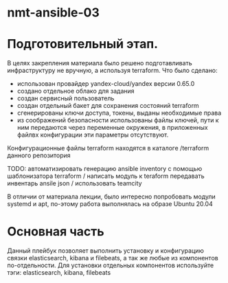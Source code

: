 # nmt-ansible-03

# Подготовительный этап.
В целях закрепления материала было решено подготавливать инфраструктуру не вручную, а используя terraform. Что было сделано:
* использован провайдер yandex-cloud/yandex версии 0.65.0
* создано отдельное облако для задания
* создан сервисный пользователь 
* создан отдельный бакет для сохранения состояний terraform
* сгенерированы ключи доступа, токены, выданы необходимые права
* из соображений безопасности использованы файлы ключей, пути к ним передаются через переменные окружения, в приложенных файлвх конфигурации эти параметры отсутствуют.

Конфигурационные файлы terraform находятся в каталоге /terraform данного репозитория

TODO: автоматизировать генерацию ansible inventory с помощью шаблонизатора terraform / написать модуль к teraform  передавать инвентарь ansile json / использовать teamcity

В отличии от материала лекции, было интересно попробовать модули systemd и apt, по-этому работа выполнялась на образе Ubuntu 20.04

# Основная часть

Данный плейбук позволяет выполнить установку и конфигурацию связки elasticsearch, kibana и filebeats, а так же любые из компонентов по-отдельности.
Для установки отдельных компонентов используйте тэги: elasticsearch, kibana, filebeats